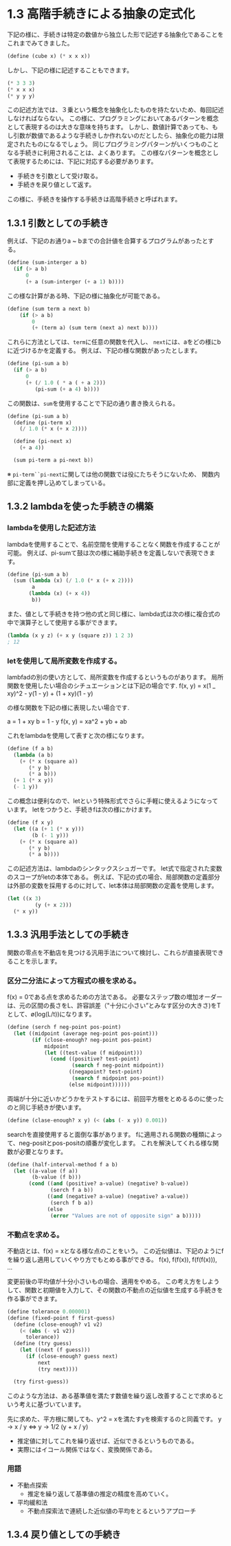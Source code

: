# 1.3 高階手続きによる抽象の定式化
下記の様に、手続きは特定の数値から独立した形で記述する抽象化であることをこれまでみてきました。
```lisp
(define (cube x) (* x x x))
```
しかし、下記の様に記述することもできます。
```lisp
(* 3 3 3)
(* x x x)
(* y y y)
```
この記述方法では、３乗という概念を抽象化したものを持たないため、毎回記述しなければならない。
この様に、プログラミングにおいてあるパターンを概念として表現するのは大きな意味を持ちます。
しかし、数値計算であっても、もし引数が数値であるような手続きしか作れないのだとしたら、抽象化の能力は限定されたものになるでしょう。
同じプログラミングパターンがいくつものことなる手続きに利用されることは、よくあります。
この様なパターンを概念として表現するためには、下記に対応する必要があります。
* 手続きを引数として受け取る。
* 手続きを戻り値として返す。

この様に、手続きを操作する手続きは高階手続きと呼ばれます。

## 1.3.1 引数としての手続き
例えば、下記のお通りa ~ bまでの合計値を合算するプログラムがあったとする。
```lisp
(define (sum-interger a b)
  (if (> a b)
      0
      (+ a (sum-interger (+ a 1) b))))
```
この様な計算がある時、下記の様に抽象化が可能である。
```lisp
(define (sum term a next b)
    (if (> a b)
        0
        (+ (term a) (sum term (next a) next b))))
```
これらに方法としては、`term`に任意の関数を代入し、
`next`には、aをどの様にbに近づけるかを定義する。
例えば、下記の様な関数があったとします。

```lisp
(define (pi-sum a b)
  (if (> a b)
      0
      (+ (/ 1.0 ( * a ( + a 2)))
         (pi-sum (+ a 4) b))))
```
この関数は、`sum`を使用することで下記の通り書き換えられる。
```lisp
(define (pi-sum a b)
  (define (pi-term x)
    (/ 1.0 (* x (+ x 2))))

  (define (pi-next x)
    (+ a 4))

  (sum pi-term a pi-next b))
```
※ `pi-term``pi-next`に関しては他の関数では役にたちそうにないため、
  関数内部に定義を押し込めてしまっている。
## 1.3.2 lambdaを使った手続きの構築
### lambdaを使用した記述方法
lambdaを使用することで、名前空間を使用することなく関数を作成することが可能。
例えば、pi-sumて鼓は次の様に補助手続きを定義しないで表現できます。
```lisp
(define (pi-sum a b)
  (sum (lambda (x) (/ 1.0 (* x (+ x 2))))
        a
       (lambda (x) (+ x 4))
        b))
```
また、値として手続きを持つ他の式と同じ様に、lambda式は次の様に複合式の中で演算子として使用する事ができます。
```lisp
(lambda (x y z) (+ x y (square z)) 1 2 3)
; 12
```
### letを使用して局所変数を作成する。
lambfadの別の使い方として、局所変数を作成するというものがあります。
局所関数を使用したい場合のシチュエーションとは下記の場合です.
f(x, y) = x(1 _ xy)^2 - y(1 - y) + (1 + xy)(1 - y)

の様な関数を下記の様に表現したい場合です.

a = 1 + xy
b = 1 - y
f(x, y) = xa^2 + yb + ab

これをlambdaを使用して表すと次の様になります。

```lisp
(define (f a b)
  (lambda (a b) 
    (+ (* x (square a))
       (* y b)
       (* a b)))
  (+ 1 (* x y))
  (- 1 y))
``` 
この概念は便利なので、letという特殊形式でさらに手軽に使えるようになっています。
letをつかうと、手続きfは次の様にかけます。
```lisp
(define (f x y)
  (let ((a (+ 1 (* x y)))
        (b (- 1 y)))
    (+ (* x (square a))
       (* y b)
       (* a b))))
```
この記述方法は、lambdaのシンタックスシュガーです。
let式で指定された変数のスコープがletの本体である。
例えば、下記の式の場合、局部関数の定義部分は外部の変数を採用するのに対して、let本体は局部関数の定義を使用します。
```lisp
(let ((x 3)
         (y (+ x 2)))
  (* x y))
```
## 1.3.3 汎用手法としての手続き
関数の零点を不動店を見つける汎用手法について検討し、これらが直接表現できることを示します。

### 区分二分法によって方程式の根を求める。
f(x) = 0である点を求めるための方法である。
必要なステップ数の増加オーダーは、元の区間の長さをL、許容誤差（"十分に小さい”とみなす区分の大きさ)をTとして、ø(log(L/t))になります。
```lisp
(define (serch f neg-point pos-point)
  (let ((midpoint (average neg-point pos-point)))
        (if (close-enough? neg-point pos-point)
            midpoint
            (let ((test-value (f midpoint)))
              (cond ((positive? test-point)
                     (search f neg-point midpoint))
                    ((negapoint? test-point)
                     (search f midpoint pos-point))
                    (else midpoint))))))
```
両端が十分に近いかどうかをテストするには、前回平方根をとめるるのに使ったのと同じ手続きが使います。
```lisp
(define (clase-enough? x y) (< (abs (- x y)) 0.001))
```

searchを直接使用すると面倒な事があります。
fに適用される関数の種類によって、neg-positとpos-positの順番が変化します。
これを解決してくれる様な関数が必要となります。
```lisp
(define (half-interval-method f a b)
  (let ((a-value (f a))
        (b-value (f b)))
       (cond ((and (positive? a-value) (negative? b-value))
              (serch f a b))
             ((and (negative? a-value) (negative? a-value))
              (serch f b a))
             (else 
              (error "Values are not of opposite sign" a b)))))
```

### 不動点を求める。
不動店とは、f(x) = xとなる様な点のことをいう。
この近似値は、下記のようにfを繰り返し適用していくやり方でもとめる事ができる。
f(x), f(f(x)), f(f(f(x))), ...

変更前後の平均値が十分小さいもの場合、適用をやめる。
この考え方をしようして、関数と初期値を入力して、その関数の不動点の近似値を生成する手続きを作る事ができます。

```lisp
(define tolerance 0.000001)
(define (fixed-point f first-guess)
  (define (close-enough? v1 v2)
    (< (abs (- v1 v2))
      tolerance))
  (define (try guess)
    (let ((next (f guess)))
      (if (close-enough? guess next)
          next
          (try next))))

  (try first-guess))
```
このような方法は、ある基準値を満たす数値を繰り返し改善することで求めるという考えに基づいています。

先に求めた、平方根に関しても、y^2 = xを満たすyを検索するのと同義です。
y -> x / y <=> y -> 1/2 (y + x / y)
* 推定値に対してこれを繰り返せば、近似できるというものである。
* 実際にはイコール関係ではなく、変換関係である。

### 用語
* 不動点探索
  * 推定を繰り返して基準値の推定の精度を高めていく。
* 平均緩和法
  * 不動点探索法で連続した近似値の平均をとるというアプローチ

## 1.3.4 戻り値としての手続き

